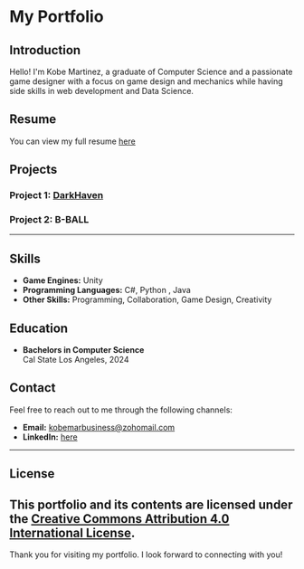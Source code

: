 # My Portfolio

## Introduction
Hello! I'm Kobe Martinez, a graduate of Computer Science and a passionate game designer with a focus on game design and mechanics while having side skills in web development and Data Science. 

## Resume
You can view my full resume <a href="https://drive.google.com/file/d/1OI81fGyewD3T4PP4VdvBDuH_lyiJiM68/view?usp=sharing">here</a>

## Projects

### Project 1: <a href="https://github.com/248KMB/DarkHaven"> DarkHaven </a>
### Project 2: <a > B-BALL </a>
---
## Skills
- **Game Engines:** Unity
- **Programming Languages:** C#, Python , Java 
- **Other Skills:** Programming, Collaboration, Game Design, Creativity 

## Education
- **Bachelors in Computer Science**  
  Cal State Los Angeles, 2024

## Contact
Feel free to reach out to me through the following channels:

- **Email:** kobemarbusiness@zohomail.com
- **LinkedIn:** <a href="https://www.linkedin.com/in/kobe-martinez-69595327b?lipi=urn%3Ali%3Apage%3Ad_flagship3_profile_view_base_contact_details%3BkNQRdC3cTfiu4ZLFkuGZXg%3D%3D"> here </a>
---
## License
This portfolio and its contents are licensed under the [Creative Commons Attribution 4.0 International License](https://creativecommons.org/licenses/by/4.0/).
---
Thank you for visiting my portfolio. I look forward to connecting with you!
